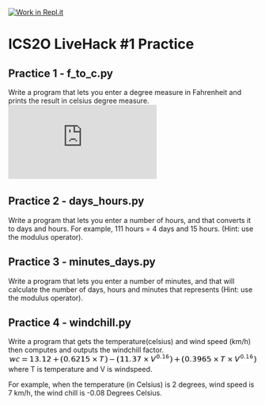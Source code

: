 [![Work in Repl.it](https://classroom.github.com/assets/work-in-replit-14baed9a392b3a25080506f3b7b6d57f295ec2978f6f33ec97e36a161684cbe9.svg)](https://classroom.github.com/online_ide?assignment_repo_id=4071076&assignment_repo_type=AssignmentRepo)
# ICS2O LiveHack #1 Practice


## Practice 1 - f_to_c.py
Write a program that lets you enter a degree measure in Fahrenheit and prints the result in celsius degree measure.
![equation](http://www.sciweavers.org/tex2img.php?eq=c%20%3D%20%20%5Cfrac%7B5%7D%7B9%7D%20%28f%20-%2032%29&bc=White&fc=Black&im=jpg&fs=12&ff=arev&edit=0)

## Practice 2 - days_hours.py
Write a program that lets you enter a number of hours, and that converts it to days and hours. For example, 111 hours = 4 days and 15 hours. (Hint: use the modulus operator).

## Practice 3 - minutes_days.py
Write a program that lets you enter a number of minutes, and that will calculate
the number of days, hours and minutes that represents (Hint: use the modulus operator).

## Practice 4 - windchill.py
Write a program that gets the temperature(celsius) and wind speed (km/h) then computes and outputs  the windchill factor.  
![equation](Tex2Img_1607016221.jpg) where T is temperature and V is windspeed.

For example, when the temperature (in Celsius) is 2 degrees, wind speed is 7 km/h, the wind chill is  -0.08 Degrees Celsius.

